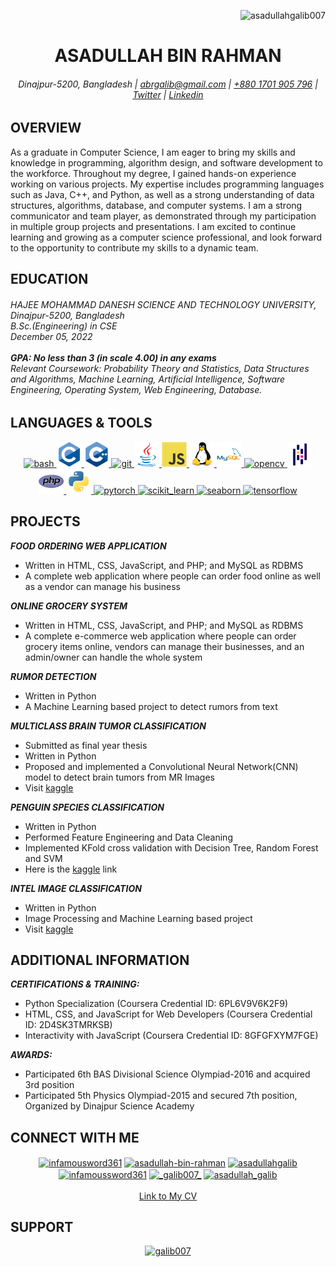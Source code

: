 <p align="right"> <img src="https://komarev.com/ghpvc/?username=asadullahgalib007&label=Profile%20views&color=0e75b6&style=flat" alt="asadullahgalib007" /> </p>
<h1 align="center">ASADULLAH BIN RAHMAN</h1>

<h6 align="center">Dinajpur-5200, Bangladesh | <a href="mailto:abrgalib@gmail.com">abrgalib@gmail.com</a> | <a href="tel:8801701905796">+880 1701 905 796</a> | <a href="https://twitter.com/infamousword361" target="blank">Twitter</a> | <a href="https://www.linkedin.com/in/asadullah-bin-rahman" target="blank">Linkedin</a></h6>

<h2>OVERVIEW</h2>
<span>As a graduate in Computer Science, I am eager to bring my skills and knowledge in programming, algorithm design, and software development to the workforce. Throughout my degree, I gained hands-on experience working on various projects. My expertise includes programming languages such as Java, C++, and Python, as well as a strong understanding of data structures, algorithms, database, and computer systems. I am a strong communicator and team player, as demonstrated through my participation in multiple group projects and presentations. I am excited to continue learning and growing as a computer science professional, and look forward to the opportunity to contribute my skills to a dynamic team.</span>

<h2>EDUCATION</h2>
<p>
   <h6 align="left">
     HAJEE MOHAMMAD DANESH SCIENCE AND TECHNOLOGY UNIVERSITY, Dinajpur-5200, Bangladesh<br>
     B.Sc.(Engineering) in CSE<br>
     December 05, 2022<br><br>
     <b><i>GPA: No less than 3 (in scale 4.00) in any exams</i></b><br>
     Relevant Coursework: Probability Theory and Statistics, Data Structures and Algorithms, Machine Learning, Artificial Intelligence, Software Engineering, Operating System, Web Engineering, Database.
   </h6>
</p>
<h2 align="left">LANGUAGES & TOOLS</h3>
<p align="center"> <a href="https://www.gnu.org/software/bash/" target="_blank" rel="noreferrer"> <img src="https://www.vectorlogo.zone/logos/gnu_bash/gnu_bash-icon.svg" alt="bash" width="40" height="40"/> </a> <a href="https://www.cprogramming.com/" target="_blank" rel="noreferrer"> <img src="https://raw.githubusercontent.com/devicons/devicon/master/icons/c/c-original.svg" alt="c" width="40" height="40"/> </a> <a href="https://www.w3schools.com/cpp/" target="_blank" rel="noreferrer"> <img src="https://raw.githubusercontent.com/devicons/devicon/master/icons/cplusplus/cplusplus-original.svg" alt="cplusplus" width="40" height="40"/> </a> <a href="https://git-scm.com/" target="_blank" rel="noreferrer"> <img src="https://www.vectorlogo.zone/logos/git-scm/git-scm-icon.svg" alt="git" width="40" height="40"/> </a> <a href="https://www.java.com" target="_blank" rel="noreferrer"> <img src="https://raw.githubusercontent.com/devicons/devicon/master/icons/java/java-original.svg" alt="java" width="40" height="40"/> </a> <a href="https://developer.mozilla.org/en-US/docs/Web/JavaScript" target="_blank" rel="noreferrer"> <img src="https://raw.githubusercontent.com/devicons/devicon/master/icons/javascript/javascript-original.svg" alt="javascript" width="40" height="40"/> </a> <a href="https://www.linux.org/" target="_blank" rel="noreferrer"> <img src="https://raw.githubusercontent.com/devicons/devicon/master/icons/linux/linux-original.svg" alt="linux" width="40" height="40"/> </a> <a href="https://www.mysql.com/" target="_blank" rel="noreferrer"> <img src="https://raw.githubusercontent.com/devicons/devicon/master/icons/mysql/mysql-original-wordmark.svg" alt="mysql" width="40" height="40"/> </a> <a href="https://opencv.org/" target="_blank" rel="noreferrer"> <img src="https://www.vectorlogo.zone/logos/opencv/opencv-icon.svg" alt="opencv" width="40" height="40"/> </a> <a href="https://pandas.pydata.org/" target="_blank" rel="noreferrer"> <img src="https://raw.githubusercontent.com/devicons/devicon/2ae2a900d2f041da66e950e4d48052658d850630/icons/pandas/pandas-original.svg" alt="pandas" width="40" height="40"/> </a> <a href="https://www.php.net" target="_blank" rel="noreferrer"> <img src="https://raw.githubusercontent.com/devicons/devicon/master/icons/php/php-original.svg" alt="php" width="40" height="40"/> </a> <a href="https://www.python.org" target="_blank" rel="noreferrer"> <img src="https://raw.githubusercontent.com/devicons/devicon/master/icons/python/python-original.svg" alt="python" width="40" height="40"/> </a> <a href="https://pytorch.org/" target="_blank" rel="noreferrer"> <img src="https://www.vectorlogo.zone/logos/pytorch/pytorch-icon.svg" alt="pytorch" width="40" height="40"/> </a> <a href="https://scikit-learn.org/" target="_blank" rel="noreferrer"> <img src="https://upload.wikimedia.org/wikipedia/commons/0/05/Scikit_learn_logo_small.svg" alt="scikit_learn" width="40" height="40"/> </a> <a href="https://seaborn.pydata.org/" target="_blank" rel="noreferrer"> <img src="https://seaborn.pydata.org/_images/logo-mark-lightbg.svg" alt="seaborn" width="40" height="40"/> </a> <a href="https://www.tensorflow.org" target="_blank" rel="noreferrer"> <img src="https://www.vectorlogo.zone/logos/tensorflow/tensorflow-icon.svg" alt="tensorflow" width="40" height="40"/> </a> </p>

<h2>PROJECTS</h2>
<p>
  <b><i>FOOD ORDERING WEB APPLICATION</i></b>
  <ul>
    <li>Written in HTML, CSS, JavaScript, and PHP; and MySQL as RDBMS</li>
    <li>A complete web application where people can order food online as well as a vendor can manage his business
</li>
  </ul>
  
  <b><i>ONLINE GROCERY SYSTEM</i></b>
  <ul>
    <li>Written in HTML, CSS, JavaScript, and PHP; and MySQL as RDBMS</li>
    <li>A complete e-commerce web application where people can order grocery items online, vendors can manage their businesses, and an admin/owner can handle the whole system
</li>
  </ul>
  
  <b><i>RUMOR DETECTION</i></b>
  <ul>
    <li>Written in Python</li>
    <li>A Machine Learning based project to detect rumors from text</li>
  </ul>
  
  <b><i>MULTICLASS BRAIN TUMOR CLASSIFICATION</i></b>
  <ul>
    <li>Submitted as final year thesis</li>
    <li>Written in Python</li>
    <li>Proposed and implemented a Convolutional Neural Network(CNN) model to detect brain tumors from MR Images</li>
    <li>Visit <a href="https://www.kaggle.com/code/asadullahgalib/multiclass-brain-tumor-classification">kaggle</a></li>
  </ul>
  
  <b><i>PENGUIN SPECIES CLASSIFICATION</i></b>
  <ul>
    <li>Written in Python</li>
    <li>Performed Feature Engineering and Data Cleaning</li>
    <li>Implemented KFold cross validation with Decision Tree, Random Forest and SVM</li> 
    <li>Here is the <a href="https://www.kaggle.com/code/asadullahgalib/penguin-species-classification-with-kfold-cv">kaggle</a> link</li>
  </ul>
  
  <b><i>INTEL IMAGE CLASSIFICATION</i></b>
  <ul>
    <li>Written in Python</li>
    <li>Image Processing and Machine Learning based project</li>
    <li>Visit <a href="https://www.kaggle.com/code/asadullahgalib/intel-image-classification">kaggle</a></li>
  </ul>
</p>

<h2>ADDITIONAL INFORMATION</h2>
<p>
  <b><i>CERTIFICATIONS & TRAINING:</i></b>
  <ul>
    <li>Python Specialization (Coursera Credential ID: 6PL6V9V6K2F9)</li>
    <li>HTML, CSS, and JavaScript for Web Developers (Coursera Credential ID: 2D4SK3TMRKSB)</li>
    <li>Interactivity with JavaScript (Coursera Credential ID: 8GFGFXYM7FGE)</li>
  </ul>
  
  <b><i>AWARDS:</i></b>
  <ul>
    <li>Participated 6th BAS Divisional Science Olympiad-2016 and acquired 3rd position</li>
    <li>Participated 5th Physics Olympiad-2015 and secured 7th position, Organized by Dinajpur Science Academy</li>
  </ul>
</p>

<!-- - 📫 How to reach me **abrgalib@gmail.com**

- 📄 Know about my experiences [Here is my CV](https://docs.google.com/document/d/1C46JNvOwTts6fhIRQmM_XLn-HgH2N6lS9oEz6t95R4Y/edit?usp=sharing)

- ⚡ Fun fact Let's play chess. Challenge me at [chess.com](https://chess.com/play/AsadullahGalib) -->

<h2 align="left">CONNECT WITH ME</h2>
<p align="center">
<a href="https://twitter.com/infamousword361" target="blank"><img align="center" src="https://raw.githubusercontent.com/rahuldkjain/github-profile-readme-generator/master/src/images/icons/Social/twitter.svg" alt="infamousword361" height="30" width="40" /></a>
<a href="https://linkedin.com/in/asadullah-bin-rahman" target="blank"><img align="center" src="https://raw.githubusercontent.com/rahuldkjain/github-profile-readme-generator/master/src/images/icons/Social/linked-in-alt.svg" alt="asadullah-bin-rahman" height="30" width="40" /></a>
<a href="https://kaggle.com/asadullahgalib" target="blank"><img align="center" src="https://raw.githubusercontent.com/rahuldkjain/github-profile-readme-generator/master/src/images/icons/Social/kaggle.svg" alt="asadullahgalib" height="30" width="40" /></a>
<a href="https://fb.com/infamoussword361" target="blank"><img align="center" src="https://raw.githubusercontent.com/rahuldkjain/github-profile-readme-generator/master/src/images/icons/Social/facebook.svg" alt="infamoussword361" height="30" width="40" /></a>
<a href="https://instagram.com/_galib007_" target="blank"><img align="center" src="https://raw.githubusercontent.com/rahuldkjain/github-profile-readme-generator/master/src/images/icons/Social/instagram.svg" alt="_galib007_" height="30" width="40" /></a>
<a href="https://codeforces.com/profile/asadullah_galib" target="blank"><img align="center" src="https://raw.githubusercontent.com/rahuldkjain/github-profile-readme-generator/master/src/images/icons/Social/codeforces.svg" alt="asadullah_galib" height="30" width="40" /></a><br><br>
<a href="https://docs.google.com/document/d/1C46JNvOwTts6fhIRQmM_XLn-HgH2N6lS9oEz6t95R4Y/edit?usp=sharing" target="blank">Link to My CV</a>
</p>

<h2 align="left">SUPPORT</h2>
<p align="center"><a href="https://www.buymeacoffee.com/galib007"> <img center="left" src="https://cdn.buymeacoffee.com/buttons/v2/default-yellow.png" height="50" width="210" alt="galib007" /></a></p><br><br>

